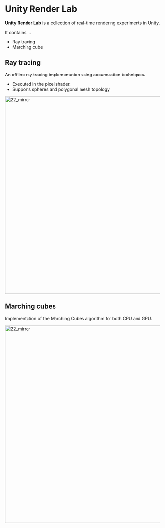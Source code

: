 # Unity Render Lab

**Unity Render Lab** is a collection of real-time rendering experiments in Unity.

It contains ...
- Ray tracing
- Marching cube

## Ray tracing

An offline ray tracing implementation using accumulation techniques.
- Executed in the pixel shader.
- Supports spheres and polygonal mesh topology.

<img width="640" alt="22_mirror" src="https://github.com/user-attachments/assets/d3522470-4593-423d-bc3b-b0a141a6c3c9" />

## Marching cubes

Implementation of the Marching Cubes algorithm for both CPU and GPU.

<img width="640" alt="22_mirror" src="https://github.com/user-attachments/assets/b32ea4aa-2617-4b99-9ccb-91ae9bca296e" />
